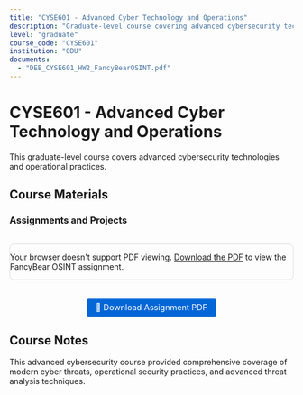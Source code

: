 ```yaml
---
title: "CYSE601 - Advanced Cyber Technology and Operations"
description: "Graduate-level course covering advanced cybersecurity technologies and operational practices"
level: "graduate"
course_code: "CYSE601"
institution: "ODU"
documents: 
  - "DEB_CYSE601_HW2_FancyBearOSINT.pdf"
---
```


# CYSE601 - Advanced Cyber Technology and Operations

This graduate-level course covers advanced cybersecurity technologies and operational practices.

## Course Materials

### Assignments and Projects

<div class="document-embed">
  <object data="/assets/images/DEB_CYSE601_HW2_FancyBearOSINT.pdf" type="application/pdf" width="100%" height="800px">
    <p>Your browser doesn't support PDF viewing. 
       <a href="/assets/images/DEB_CYSE601_HW2_FancyBearOSINT.pdf">Download the PDF</a> to view the FancyBear OSINT assignment.</p>
  </object>
</div>

<div class="download-section">
  <a href="/assets/images/DEB_CYSE601_HW2_FancyBearOSINT.pdf" class="download-btn" download>
    📄 Download Assignment PDF
  </a>
</div>

## Course Notes

This advanced cybersecurity course provided comprehensive coverage of modern cyber threats, operational security practices, and advanced threat analysis techniques.

<style>
.document-embed {
  margin: 2rem 0;
  border: 1px solid #ddd;
  border-radius: 8px;
  overflow: hidden;
}

.download-section {
  text-align: center;
  margin: 1rem 0;
}

.download-btn {
  display: inline-block;
  padding: 8px 16px;
  background-color: #0366d6;
  color: white;
  text-decoration: none;
  border-radius: 4px;
  font-size: 0.9rem;
}

.download-btn:hover {
  background-color: #0256cc;
  text-decoration: none;
  color: white;
}
</style>